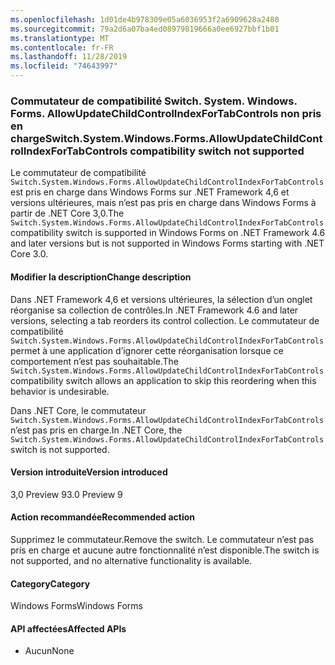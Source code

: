 ```yaml
---
ms.openlocfilehash: 1d01de4b978309e05a6036953f2a6909628a2480
ms.sourcegitcommit: 79a2d6a07ba4ed08979819666a0ee6927bbf1b01
ms.translationtype: MT
ms.contentlocale: fr-FR
ms.lasthandoff: 11/28/2019
ms.locfileid: "74643997"
---
```

### <a name="switchsystemwindowsformsallowupdatechildcontrolindexfortabcontrols-compatibility-switch-not-supported"></a><span data-ttu-id="12ed4-101">Commutateur de compatibilité Switch. System. Windows. Forms. AllowUpdateChildControlIndexForTabControls non pris en charge</span><span class="sxs-lookup"><span data-stu-id="12ed4-101">Switch.System.Windows.Forms.AllowUpdateChildControlIndexForTabControls compatibility switch not supported</span></span>

<span data-ttu-id="12ed4-102">Le commutateur de compatibilité `Switch.System.Windows.Forms.AllowUpdateChildControlIndexForTabControls` est pris en charge dans Windows Forms sur .NET Framework 4,6 et versions ultérieures, mais n’est pas pris en charge dans Windows Forms à partir de .NET Core 3,0.</span><span class="sxs-lookup"><span data-stu-id="12ed4-102">The `Switch.System.Windows.Forms.AllowUpdateChildControlIndexForTabControls` compatibility switch is supported in Windows Forms on .NET Framework 4.6 and later versions but is not supported in Windows Forms starting with .NET Core 3.0.</span></span>

#### <a name="change-description"></a><span data-ttu-id="12ed4-103">Modifier la description</span><span class="sxs-lookup"><span data-stu-id="12ed4-103">Change description</span></span>

<span data-ttu-id="12ed4-104">Dans .NET Framework 4,6 et versions ultérieures, la sélection d’un onglet réorganise sa collection de contrôles.</span><span class="sxs-lookup"><span data-stu-id="12ed4-104">In .NET Framework 4.6 and later versions, selecting a tab reorders its control collection.</span></span> <span data-ttu-id="12ed4-105">Le commutateur de compatibilité `Switch.System.Windows.Forms.AllowUpdateChildControlIndexForTabControls` permet à une application d’ignorer cette réorganisation lorsque ce comportement n’est pas souhaitable.</span><span class="sxs-lookup"><span data-stu-id="12ed4-105">The `Switch.System.Windows.Forms.AllowUpdateChildControlIndexForTabControls` compatibility switch allows an application to skip this reordering when this behavior is undesirable.</span></span>

<span data-ttu-id="12ed4-106">Dans .NET Core, le commutateur `Switch.System.Windows.Forms.AllowUpdateChildControlIndexForTabControls` n’est pas pris en charge.</span><span class="sxs-lookup"><span data-stu-id="12ed4-106">In .NET Core, the `Switch.System.Windows.Forms.AllowUpdateChildControlIndexForTabControls` switch is not supported.</span></span>

#### <a name="version-introduced"></a><span data-ttu-id="12ed4-107">Version introduite</span><span class="sxs-lookup"><span data-stu-id="12ed4-107">Version introduced</span></span>

<span data-ttu-id="12ed4-108">3,0 Preview 9</span><span class="sxs-lookup"><span data-stu-id="12ed4-108">3.0 Preview 9</span></span>

#### <a name="recommended-action"></a><span data-ttu-id="12ed4-109">Action recommandée</span><span class="sxs-lookup"><span data-stu-id="12ed4-109">Recommended action</span></span>

<span data-ttu-id="12ed4-110">Supprimez le commutateur.</span><span class="sxs-lookup"><span data-stu-id="12ed4-110">Remove the switch.</span></span> <span data-ttu-id="12ed4-111">Le commutateur n’est pas pris en charge et aucune autre fonctionnalité n’est disponible.</span><span class="sxs-lookup"><span data-stu-id="12ed4-111">The switch is not supported, and no alternative functionality is available.</span></span>

#### <a name="category"></a><span data-ttu-id="12ed4-112">Category</span><span class="sxs-lookup"><span data-stu-id="12ed4-112">Category</span></span>

<span data-ttu-id="12ed4-113">Windows Forms</span><span class="sxs-lookup"><span data-stu-id="12ed4-113">Windows Forms</span></span>

#### <a name="affected-apis"></a><span data-ttu-id="12ed4-114">API affectées</span><span class="sxs-lookup"><span data-stu-id="12ed4-114">Affected APIs</span></span>

- <span data-ttu-id="12ed4-115">Aucun</span><span class="sxs-lookup"><span data-stu-id="12ed4-115">None</span></span>

<!-- 

### Affected APIs

- Not detectable via API analysis

-->
